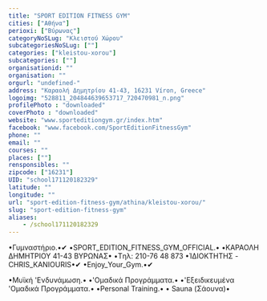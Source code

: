 ```yaml
---
title: "SPORT EDITION FITNESS GYM"
cities: ["Αθήνα"]
perioxi: ["Βύρωνας"]
categoryNoSLug: "Κλειστού Χώρου"
subcategoriesNoSLug: [""]
categories: ["kleistou-xorou"]
subcategories: [""]
organisationid: ""
organisation: ""
orgurl: "undefined-"
address: "Καραολή Δημητρίου 41-43, 16231 Víron, Greece"
logoimg: "528811_204844639653717_720470981_n.png"
profilePhoto : "downloaded"
coverPhoto : "downloaded"
website: "www.sporteditiongym.gr/index.htm"
facebook: "www.facebook.com/SportEditionFitnessGym"
phone: ""
email: ""
courses: ""
places: [""]
rensponsibles: ""
zipcode: ["16231"]
UID: "school171120182329"
latitude: ""
longitude: ""
url: "sport-edition-fitness-gym/athina/kleistou-xorou/"
slug: "sport-edition-fitness-gym"
aliases:
    - /school171120182329
---
```



•Γυμναστήριο.•✔ •SPORT_EDITION_FITNESS_GYM_OFFICIAL.• •ΚΑΡΑΟΛΗ ΔΗΜΗΤΡΙΟΥ 41-43 ΒΥΡΩΝΑΣ• •Tηλ: 210-76 48 873 •ΊΔΙΟΚΤΗΤΗΣ -CHRIS_KANIOURIS•✔ •Enjoy_Your_Gym.•✔

•Μυϊκή &#39;Ενδυνάμωση.• •&#39;Ομαδικά Προγράμματα.• •&#39;Εξειδικευμένα &#39;Ομαδικά Προγράμματα.• •Personal Training.• • Sauna (Σάουνα)•